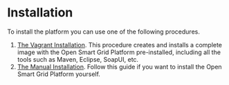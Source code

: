 # Installation

To install the platform you can use one of the following procedures.

1. [The Vagrant Installation](setup-vm-vagrant.md). This procedure creates and installs a complete image with the Open Smart Grid Platform pre-installed, including all the tools such as Maven, Eclipse, SoapUI, etc.
2. [The Manual Installation](manualinstallation.md). Follow this guide if you want to install the Open Smart Grid Platform yourself.


